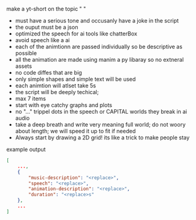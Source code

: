 make a yt-short on the topic " "

- must have a serious tone and occusanly have a joke in the script
- the ouput must be a json
- optimized the speech for ai tools like chatterBox
- avoid speech like a ai 
- each of the animtionn are passed individually so be descriptive as possible
- all the animation are made using manim a py libaray so no extneral assets
- no code diffes that are big
- only simple shapes and simple text will be used
- each animtion will atlset take 5s
- the script will be deeply techical;
- max 7 items
- start with eye catchy graphs and plots
- no "..." trippel dots in the speech or CAPITAL worlds they break in ai audio
- take a deep breath and write very meaning full world; do not woory about length; we will speed it up to fit if needed
- Always start by drawing a 2D grid! its like a trick to make people stay

example output
```json
[
	...,
	{
		"music-description": "<replace>",
		"speech": "<replace>",
		"animation-description": "<replace>",
		"duration": "<replace>s"
	},
	...
]
```
